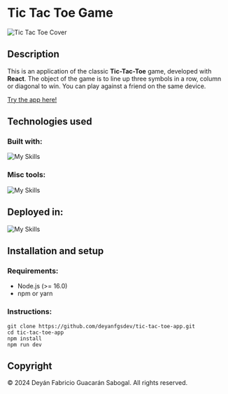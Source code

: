 # Tic Tac Toe Game

<img src="https://i.ibb.co/bWCg9jz/tic-tac-toe-cover.jpg" alt="Tic Tac Toe Cover" title="Tic Tac Toe Game" />

## Description

This is an application of the classic **Tic-Tac-Toe** game, developed with **React**. The object of the game is to line up three symbols in a row, column or diagonal to win.
You can play against a friend on the same device.

[Try the app here!](https://tic-tac-toe-app-iota.vercel.app/)

## Technologies used

### Built with:

![My Skills](https://skillicons.dev/icons?i=react,vite,js,html,sass)

### Misc tools:

![My Skills](https://skillicons.dev/icons?i=figma)

## Deployed in:

![My Skills](https://skillicons.dev/icons?i=vercel)

## Installation and setup

### Requirements:

- Node.js (>= 16.0)
- npm or yarn

### Instructions:

```
git clone https://github.com/deyanfgsdev/tic-tac-toe-app.git
cd tic-tac-toe-app
npm install
npm run dev
```

## Copyright

© 2024 Deyán Fabricio Guacarán Sabogal. All rights reserved.
